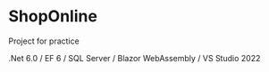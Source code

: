 # ShopOnline

Project for practice

.Net 6.0 / EF 6 / SQL Server / Blazor WebAssembly / VS Studio 2022
